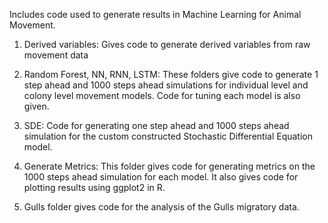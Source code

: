 Includes code used to generate results in Machine Learning for Animal Movement.

1. Derived variables: Gives code to generate derived variables from raw movement data

2. Random Forest, NN, RNN, LSTM: These folders give code to generate 1 step ahead and 1000 steps ahead simulations for individual level and colony level movement models. Code for tuning each model is also given.

3. SDE: Code for generating one step ahead and 1000 steps ahead simulation for the custom constructed Stochastic Differential Equation model.

4. Generate Metrics: This folder gives code for generating metrics on the 1000 steps ahead simulation for each model. It also gives code for plotting results using ggplot2 in R.

5. Gulls folder gives code for the analysis of the Gulls migratory data.











